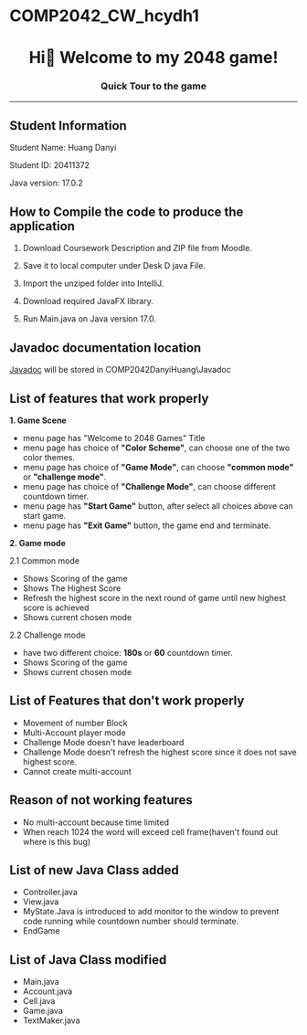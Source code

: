 # COMP2042_CW_hcydh1
<h1 align="center"> Hi👋 Welcome to my 2048 game!</h1>
<h3 align="center"> Quick Tour to the game</h3>
  
---

## Student Information
Student Name: Huang Danyi

Student ID: 20411372

Java version: 17.0.2

## How to Compile the code to produce the application
1. Download Coursework Description and ZIP file from Moodle.

2. Save it to local computer under Desk D java File.

3. Import the unziped folder into IntelliJ.

4. Download required JavaFX library.

5. Run Main.java on Java version 17.0.

## Javadoc documentation location
[Javadoc](hungry-brown.103-233-0-73.plesk.page) will be stored in COMP2042DanyiHuang\Javadoc

## List of features that work properly
**1. Game Scene**
- menu page has "Welcome to 2048 Games" Title
- menu page has choice of **"Color Scheme"**, can choose one of the two color themes.
- menu page has choice of **"Game Mode"**, can choose **"common mode"** or **"challenge mode"**.
- menu page has choice of **"Challenge Mode"**, can choose different countdown timer.
- menu page has **"Start Game"** button, after select all choices above can start game.
- menu page has **"Exit Game"** button, the game end and terminate.

**2. Game mode**

2.1 Common mode
- Shows Scoring of the game
- Shows The Highest Score
- Refresh the highest score in the next round of game until new highest score is achieved
- Shows current chosen mode

2.2 Challenge mode
- have two different choice: **180s** or **60** countdown timer.
- Shows Scoring of the game
- Shows current chosen mode

## List of Features that don't work properly
- Movement of number Block
- Multi-Account player mode
- Challenge Mode doesn't have leaderboard
- Challenge Mode doesn't refresh the highest score since it does not save highest score.
- Cannot create multi-account

## Reason of not working features
- No multi-account because time limited
- When reach 1024 the word will exceed cell frame(haven't found out where is this bug)

## List of new Java Class added
- Controller.java
- View.java
- MyState.Java is introduced to add monitor to the window to prevent code running while countdown number should terminate.
- EndGame

## List of Java Class modified
- Main.java
- Account.java
- Cell.java
- Game.java
- TextMaker.java